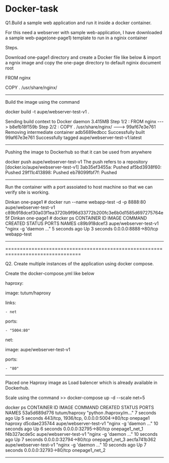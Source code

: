 # Docker-task

Q1.Build a sample web application and run it inside a docker container.

For this need a webserver with sample web-application, I have downloaded a sample web-page(one-page1) template to run in a nginix container

Steps.

Download one-page1 directory and create a Docker file like below & import a ngnix image and copy the one-page directory to default nginix document root

FROM nginx

COPY . /usr/share/nginx/

-------------------------------------------------------------------
Build the image using the command 

docker build -t aupe/webserver-test-v1 .

Sending build context to Docker daemon  3.415MB
Step 1/2 : FROM nginx
 ---> b8efb18f159b
Step 2/2 : COPY . /usr/share/nginx/
 ---> 99af67e3e761
Removing intermediate container adb5689edbcc
Successfully built 99af67e3e761
Successfully tagged aupe/webserver-test-v1:latest

---------------------------------------------------------------------

Pushing the image to Dockerhub so that it can be used from anywhere 

docker push aupe/webserver-test-v1
The push refers to a repository [docker.io/aupe/webserver-test-v1]
3ab35ef3455a: Pushed 
af5bd3938f60: Pushed 
29f11c413898: Pushed 
eb78099fbf7f: Pushed 

-------------------------------------------------------------------------

Run the container with a port assoiated to host machine so that we can verify site is working.

Dinkan one-page1 # docker run --name webapp-test -d -p 8888:80 aupe/webserver-test-v1
c89b918dcef30a03f1ea3720b9f96d33772b200fc3e6b0d1585d697275764e5f
Dinkan one-page1 # docker ps 
CONTAINER ID        IMAGE                    COMMAND                  CREATED             STATUS              PORTS                  NAMES
c89b918dcef3        aupe/webserver-test-v1   "nginx -g 'daemon ..."   5 seconds ago       Up 3 seconds        0.0.0.0:8888->80/tcp   webapp-test

--------------------------------------------------------------------------------

================================================================================

Q2. Create multiple instances of the application using docker compose.

Create the docker-compose.yml like below 

haproxy:
  
  image: tutum/haproxy
  
  links:
  
    - net
  
  ports:
    
    - "5004:80"

net:

  image: aupe/webserver-test-v1

  ports:

    - "80"

---------------------------------------------------------------------------------

Placed one Haproxy image as Load balencer which is already available in Dockerhub.

Scale using the command >> docker-compose up -d --scale net=5

docker ps 
CONTAINER ID        IMAGE                    COMMAND                  CREATED             STATUS              PORTS                                     NAMES
53a5d689d776        tutum/haproxy            "python /haproxy/m..."   7 seconds ago       Up 5 seconds        443/tcp, 1936/tcp, 0.0.0.0:5004->80/tcp   onepage1 haproxy
d5cdae235744        aupe/webserver-test-v1   "nginx -g 'daemon ..."   10 seconds ago      Up 6 seconds        0.0.0.0:32795->80/tcp                     onepage1_net_1
f4b327acde5c        aupe/webserver-test-v1   "nginx -g 'daemon ..."   10 seconds ago      Up 7 seconds        0.0.0.0:32794->80/tcp                     onepage1_net_3
aecfa741b362        aupe/webserver-test-v1   "nginx -g 'daemon ..."   10 seconds ago      Up 7 seconds        0.0.0.0:32793->80/tcp                     onepage1_net_2


---------------------------------------------------------------------------------------------
